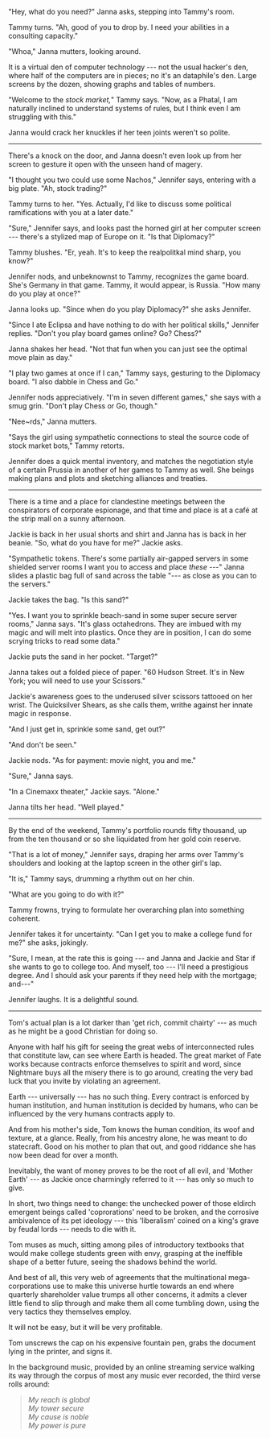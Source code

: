 "Hey, what do you need?" Janna asks, stepping into Tammy's room.

Tammy turns. "Ah, good of you to drop by. I need your abilities in a consulting capacity."

"Whoa," Janna mutters, looking around.

It is a virtual den of computer technology --- not the usual hacker's den, where half of the
computers are in pieces; no it's an dataphile's den. Large screens by the dozen, showing graphs
and tables of numbers.

"Welcome to the _stock market,_" Tammy says. "Now, as a Phatal, I am naturally inclined to
understand systems of rules, but I think even I am struggling with this."

Janna would crack her knuckles if her teen joints weren't so polite.

----

There's a knock on the door, and Janna doesn't even look up from her screen to gesture it open
with the unseen hand of magery.

"I thought you two could use some Nachos," Jennifer says, entering with a big plate. "Ah,
stock trading?"

Tammy turns to her. "Yes. Actually, I'd like to discuss some political ramifications with
you at a later date."

"Sure," Jennifer says, and looks past the horned girl at her computer screen --- there's a stylized
map of Europe on it. "Is that Diplomacy?"

Tammy blushes. "Er, yeah. It's to keep the realpolitkal mind sharp, you know?"

Jennifer nods, and unbeknownst to Tammy, recognizes the game board. She's Germany in
that game. Tammy, it would appear, is Russia.
"How many do you play at once?"

Janna looks up. "Since when do you play Diplomacy?" she asks Jennifer.

"Since I ate Eclipsa and have nothing to do with her political skills," Jennifer replies. "Don't you
play board games online? Go? Chess?"

Janna shakes her head. "Not that fun when you can just see the optimal move plain as day."

"I play two games at once if I can," Tammy says, gesturing to the Diplomacy board. "I also dabble
in Chess and Go."

Jennifer nods appreciatively. "I'm in seven different games," she says with a smug grin. "Don't play
Chess or Go, though."

"Nee\~rds," Janna mutters.

"Says the girl using sympathetic connections to steal the source code of stock market bots," Tammy retorts.

Jennifer does a quick mental inventory, and matches the negotiation style of a certain Prussia in another
of her games to Tammy as well. She beings making plans and plots and sketching alliances and treaties.

----

There is a time and a place for clandestine meetings between the conspirators of corporate espionage, and
that time and place is at a café at the strip mall on a sunny afternoon.

Jackie is back in her usual shorts and shirt and Janna has is back in her beanie. "So, what do you have
for me?" Jackie asks.

"Sympathetic tokens. There's some partially air-gapped servers in some shielded server rooms I want you to access and
place _these_ ---" Janna slides a plastic bag full of sand across the table "--- as close as you can to the
servers."

Jackie takes the bag. "Is this sand?"

"Yes. I want you to sprinkle beach-sand in some super secure server rooms," Janna says. "It's glass octahedrons.
They are imbued with my magic and will melt into plastics. Once they are in position, I can do some scrying tricks
to read some data."

Jackie puts the sand in her pocket. "Target?"

Janna takes out a folded piece of paper. "60 Hudson Street. It's in New York; you will need to use your Scissors."

Jackie's awareness goes to the underused silver scissors tattooed on her wrist. The
Quicksilver Shears, as she calls them, writhe against her innate magic in response.

"And I just get in, sprinkle some sand, get out?"

"And don't be seen."

Jackie nods. "As for payment: movie night, you and me."

"Sure," Janna says.

"In a Cinemaxx theater," Jackie says. "Alone."

Janna tilts her head. "Well played."

----

By the end of the weekend, Tammy's portfolio rounds fifty thousand, up from the ten thousand or so
she liquidated from her gold coin reserve.

"That is a lot of money," Jennifer says, draping her arms over Tammy's shoulders and looking at the laptop screen
in the other girl's lap.

"It is," Tammy says, drumming a rhythm out on her chin.

"What are you going to do with it?"

Tammy frowns, trying to formulate her overarching plan into something coherent.

Jennifer takes it for uncertainty. "Can I get you to make a college fund for me?" she asks, jokingly.

"Sure, I mean, at the rate this is going --- and Janna and Jackie and Star if she wants to go to college too.
And myself, too --- I'll need a prestigious degree. And I should ask your parents if they need help with the
mortgage; and---"

Jennifer laughs. It is a delightful sound.

----

Tom's actual plan is a lot darker than 'get rich, commit chairty' --- as much as he might be a good Christian
for doing so.

Anyone with half his gift for seeing the great webs of interconnected rules that constitute law, can see where
Earth is headed. The great market of Fate works because contracts enforce themselves to spirit and word, since
Nightmare buys all the misery there is to go around, creating the very bad luck that you invite by violating
an agreement.

Earth --- universally --- has no such thing. Every contract is enforced by human institution, and human institution
is decided by humans, who can be influenced by the very humans contracts apply to.

And from his mother's side, Tom knows the human condition, its woof and texture, at a glance. Really,
from his ancestry alone, he was meant to do statecraft. Good on his mother to plan that out, and good riddance
she has now been dead for over a month.

Inevitably, the want of money proves to be the root of all evil, and 'Mother Earth' --- as Jackie once charmingly
referred to it --- has only so much to give.

In short, two things need to change: the unchecked power of those eldirch emergent beings called 'coprorations'
need to be broken, and the corrosive ambivalence of its pet ideology --- this 'liberalism' coined on a king's grave
by feudal lords --- needs to die with it.

Tom muses as much, sitting among piles of introductory textbooks that would make college students green with envy,
grasping at the ineffible shape of a better future, seeing the shadows behind the world.

And best of all, this very web of agreements that the multinational mega-corporations use to make this universe
hurtle towards an end where quarterly shareholder value trumps all other concerns, it admits a clever little
fiend to slip through and make them all come tumbling down, using the very tactics they themselves employ.

It will not be easy, but it will be very profitable.

Tom unscrews the cap on his expensive fountain pen, grabs the document lying in the printer, and signs it.

In the background music, provided by an online streaming service walking its way through the corpus of
most any music ever recorded, the third verse rolls around:

> _My reach is global_  
> _My tower secure_  
> _My cause is noble_  
> _My power is pure_
